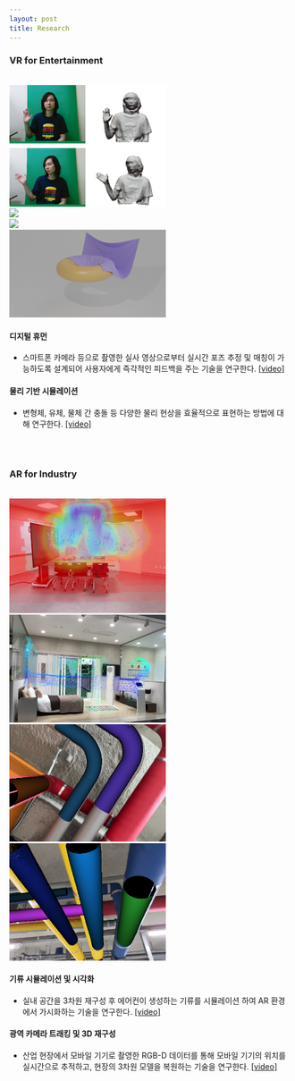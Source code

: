 ```yaml
---
layout: post
title: Research
---
```


### VR for Entertainment
<br>
<div class="row">
    <div class="cell">
        <img class="img" src="/research/images/ar/1.performancecapture_new.png" width="280">
    </div>
    <div class="cell">
        <img class="img" src="/research/images/demo/digital_human.png" width="280">
    </div>
    <div class="cell">
        <img class="img" src="/research/images/demo/0137.png" width="280">
    </div>
    <div class="cell">
        <img class="img" src="/research/images/demo/torus.png" width="280">
    </div>
</div>

#### 디지털 휴먼
* 스마트폰 카메라 등으로 촬영한 실사 영상으로부터 실시간 포즈 추정 및 매칭이 가능하도록 설계되어 사용자에게 즉각적인 피드백을 주는 기술을 연구한다. [[video]](https://youtube.com/shorts/b4VUgkE7YC4)

#### 물리 기반 시뮬레이션
* 변형체, 유체, 물체 간 충돌 등 다양한 물리 현상을 효율적으로 표현하는 방법에 대해 연구한다. [[video]](https://youtu.be/y4VfJjDFmV8)

<br><br>

### AR for Industry
<br>
<div class="row">
    <div class="cell">
        <img class="img" src="/research/images/demo/arrowsNheatmap_2.jpg" width="280">
    </div>
    <div class="cell">
        <img class="img" src="/research/images/demo/airflow.png" width="280">
    </div>
    <div class="cell">
        <img class="img" src="/research/images/demo/pipe.png" width="280">
    </div>
    <div class="cell">
        <img class="img" src="/research/images/demo/pipe2.png" width="280">
    </div>
</div>

#### 기류 시뮬레이션 및 시각화
* 실내 공간을 3차원 재구성 후 에어컨이 생성하는 기류를 시뮬레이션 하여 AR 환경에서 가시화하는 기술을 연구한다. [[video]](https://youtu.be/ttMZiVrtUAM)

#### 광역 카메라 트래킹 및 3D 재구성
* 산업 현장에서 모바일 기기로 촬영한 RGB-D 데이터를 통해 모바일 기기의 위치를 실시간으로 추적하고, 현장의 3차원 모델을 복원하는 기술을 연구한다. [[video]](https://youtu.be/ODRu0XRrQPI)